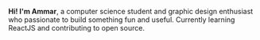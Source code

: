 **Hi! I'm Ammar**, a computer science student and graphic design enthusiast who passionate
to build something fun and useful. Currently learning ReactJS and contributing to open source.
